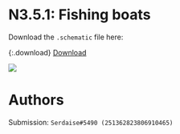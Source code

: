 # N3.5.1: Fishing boats

Download the `.schematic` file here:

{:.download}
[Download](https://bte-n.github.io/resources/N3/5/1/fishing_boat.schematic)

![](https://cdn.discordapp.com/attachments/697683255217881158/723666267692859565/unknown.png)  

# Authors

Submission: `Serdaise#5490 (251362823806910465)`